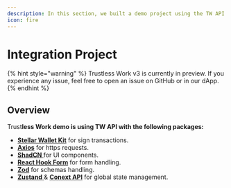 ```yaml
---
description: In this section, we built a demo project using the TW API.
icon: fire
---
```


# Integration Project

{% hint style="warning" %}
Trustless Work v3 is currently in preview. If you experience any issue, feel free to open an issue on GitHub or in our dApp.
{% endhint %}

## Overview

Trust**less Work demo is using TW API with the following packages:**

* [**Stellar Wallet Kit**](https://stellarwalletskit.dev/) for sign transactions.
* [**Axios**](https://axios-http.com/es/docs/intro) for https requests.
* [**ShadCN** ](https://ui.shadcn.com/)for UI components.
* [**React Hook Form**](https://react-hook-form.com/) for form handling.
* [**Zod**](https://zod.dev/) for schemas handling.
* [**Zustand** ](https://zustand-demo.pmnd.rs/) & [**Conext API**](https://legacy.reactjs.org/docs/context.html)  for global state management.

